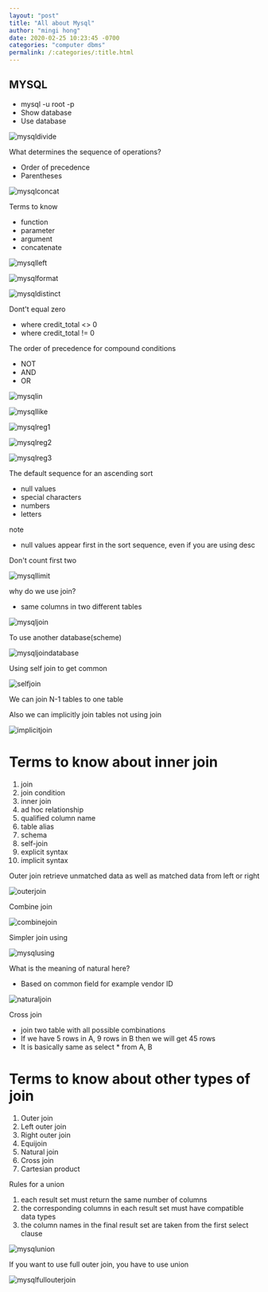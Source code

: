 ```yaml
---
layout: "post"
title: "All about Mysql"
author: "mingi hong"
date: 2020-02-25 10:23:45 -0700
categories: "computer dbms"
permalink: /:categories/:title.html
---
```


## MYSQL

- mysql -u root -p
- Show database
- Use database

![mysqldivide](/minglab/assets/mysqldivide.png)

What determines the sequence of operations?
- Order of precedence
- Parentheses

![mysqlconcat](/minglab/assets/mysqlconcat.png)

Terms to know
- function
- parameter
- argument
- concatenate

![mysqlleft](/minglab/assets/mysqlleft.png)

![mysqlformat](/minglab/assets/mysqlformat.png)

![mysqldistinct](/minglab/assets/mysqldistinct.png)

Dont't equal zero
- where credit_total <> 0
- where credit_total != 0

The order of precedence for compound conditions
- NOT
- AND
- OR

![mysqlin](/minglab/assets/mysqlin.png)

![mysqllike](/minglab/assets/mysqllike.png)

![mysqlreg1](/minglab/assets/mysqlreg1.png)

![mysqlreg2](/minglab/assets/mysqlreg2.png)

![mysqlreg3](/minglab/assets/mysqlreg3.png)

The default sequence for an ascending sort
- null values
- special characters
- numbers
- letters

note
- null values appear first in the sort sequence, even if you
are using desc

Don't count first two

![mysqllimit](/minglab/assets/mysqllimit.png)

why do we use join?
- same columns in two different tables

![mysqljoin](/minglab/assets/mysqljoin.png)

To use another database(scheme)

![mysqljoindatabase](/minglab/assets/mysqljoindatabase.png)

Using self join to get common

![selfjoin](/minglab/assets/selfjoin.png)

We can join N-1 tables to one table

Also we can implicitly join tables not using join

![implicitjoin](/minglab/assets/implicitjoin.png)

# Terms to know about inner join
1. join
2. join condition
3. inner join
4. ad hoc relationship
5. qualified column name
6. table alias
7. schema
8. self-join
9. explicit syntax
10. implicit syntax

Outer join retrieve unmatched data as well as matched data from left or right

![outerjoin](/minglab/assets/outerjoin.png)

Combine join

![combinejoin](/minglab/assets/combinejoin.png)

Simpler join using

![mysqlusing](/minglab/assets/mysqlusing.png)

What is the meaning of natural here?
- Based on common field for example vendor ID

![naturaljoin](/minglab/assets/naturaljoin.png)

Cross join
- join two table with all possible combinations
- If we have 5 rows in A, 9 rows in B then we will get 45 rows
- It is basically same as select * from A, B

# Terms to know about other types of join
1. Outer join
2. Left outer join
3. Right outer join
4. Equijoin
5. Natural join
6. Cross join
7. Cartesian product

Rules for a union
1. each result set must return the same number of columns
2. the corresponding columns in each result set must have compatible data types
3. the column names in the final result set are taken from the first select clause

![mysqlunion](/minglab/assets/mysqlunion.png)

If you want to use full outer join, you have to use union

![mysqlfullouterjoin](/minglab/assets/mysqlfullouterjoin.png)






